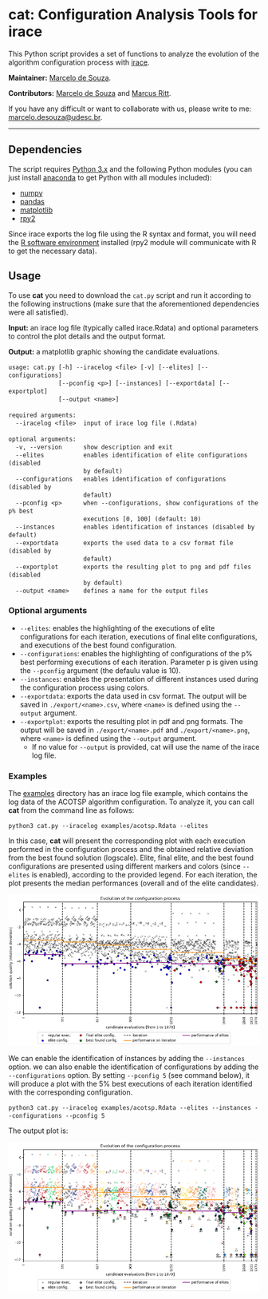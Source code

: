 # cat: Configuration Analysis Tools for irace

This Python script provides a set of functions to analyze the evolution of the algorithm configuration process with [irace](http://iridia.ulb.ac.be/irace).

**Maintainer:** [Marcelo de Souza](https://souzamarcelo.github.io).

**Contributors:** [Marcelo de Souza](https://souzamarcelo.github.io) and [Marcus Ritt](https://www.inf.ufrgs.br/~mrpritt).

If you have any difficult or want to collaborate with us, please write to me: marcelo.desouza@udesc.br.

***

## Dependencies

The script requires [Python 3.x](https://www.python.org) and the following Python modules (you can just install [anaconda](https://www.anaconda.com) to get Python with all modules included):

+ [numpy](https://numpy.org)
+ [pandas](https://pandas.pydata.org)
+ [matplotlib](https://matplotlib.org)
+ [rpy2](https://rpy2.github.io)

Since irace exports the log file using the R syntax and format, you will need the [R software environment](https://www.r-project.org) installed (rpy2 module will communicate with R to get the necessary data).

## Usage

To use **cat** you need to download the `cat.py` script and run it according to the following instructions (make sure that the aforementioned dependencies were all satisfied).

**Input:** an irace log file (typically called irace.Rdata) and optional parameters to control the plot details and the output format.

**Output:** a matplotlib graphic showing the candidate evaluations.

```
usage: cat.py [-h] --iracelog <file> [-v] [--elites] [--configurations]
              [--pconfig <p>] [--instances] [--exportdata] [--exportplot]
              [--output <name>]

required arguments:
  --iracelog <file>  input of irace log file (.Rdata)

optional arguments:
  -v, --version      show description and exit
  --elites           enables identification of elite configurations (disabled
                     by default)
  --configurations   enables identification of configurations (disabled by
                     default)
  --pconfig <p>      when --configurations, show configurations of the p% best
                     executions [0, 100] (default: 10)
  --instances        enables identification of instances (disabled by default)
  --exportdata       exports the used data to a csv format file (disabled by
                     default)
  --exportplot       exports the resulting plot to png and pdf files (disabled
                     by default)
  --output <name>    defines a name for the output files
```

### Optional arguments

+ `--elites`: enables the highlighting of the executions of elite configurations for each iteration, executions of final elite configurations, and executions of the best found configuration.
+ `--configurations`: enables the highlighting of configurations of the p% best performing executions of each iteration. Parameter p is given using the `--pconfig` argument (the defaulu value is 10).
+ `--instances`: enables the presentation of different instances used during the configuration process using colors.
+ `--exportdata`: exports the data used in csv format. The output will be saved in `./export/<name>.csv`, where `<name>` is defined using the `--output` argument.
+ `--exportplot`: exports the resulting plot in pdf and png formats. The output will be saved in `./export/<name>.pdf` and `./export/<name>.png`, where `<name>` is defined using the `--output` argument.
  + If no value for `--output` is provided, cat will use the name of the irace log file.

### Examples

The [examples](examples) directory has an irace log file example, which contains the log data of the ACOTSP algorithm configuration. To analyze it, you can call **cat** from the command line as follows:

```
python3 cat.py --iracelog examples/acotsp.Rdata --elites
```

In this case, **cat** will present the corresponding plot with each execution performed in the configuration process and the obtained relative deviation from the best found solution (logscale). Elite, final elite, and the best found configurations are presented using different markers and colors (since `--elites` is enabled), according to the provided legend. For each iteration, the plot presents the median performances (overall and of the elite candidates).

![](./examples/acotsp1.png)

We can enable the identification of instances by adding the `--instances` option. we can also enable the identification of configurations by adding the `--configurations` option. By setting `--pconfig 5` (see command below), it will produce a plot with the 5% best executions of each iteration identified with the corresponding configuration.

```
python3 cat.py --iracelog examples/acotsp.Rdata --elites --instances --configurations --pconfig 5
```

The output plot is:

![](./examples/acotsp2.png)
